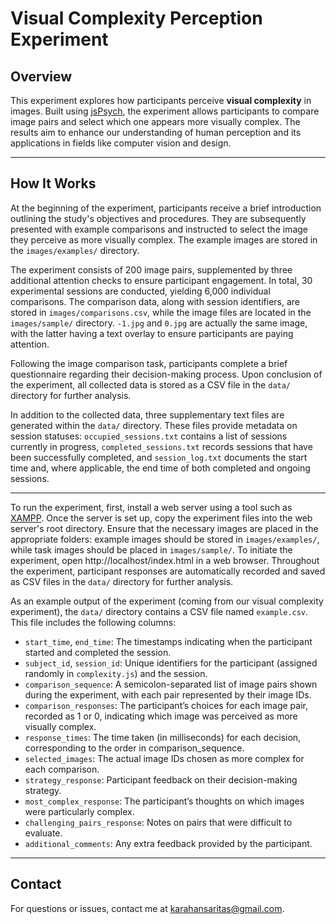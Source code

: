 # Visual Complexity Perception Experiment

## Overview
This experiment explores how participants perceive **visual complexity** in images. Built using [jsPsych](https://www.jspsych.org/), the experiment allows participants to compare image pairs and select which one appears more visually complex. The results aim to enhance our understanding of human perception and its applications in fields like computer vision and design.

---

## How It Works

At the beginning of the experiment, participants receive a brief introduction outlining the study's objectives and procedures. They are subsequently presented with example comparisons and instructed to select the image they perceive as more visually complex. The example images are stored in the `images/examples/` directory.

The experiment consists of 200 image pairs, supplemented by three additional attention checks to ensure participant engagement. In total, 30 experimental sessions are conducted, yielding 6,000 individual comparisons. The comparison data, along with session identifiers, are stored in `images/comparisons.csv`, while the image files are located in the `images/sample/` directory. `-1.jpg` and `0.jpg` are actually the same image, with the latter having a text overlay to ensure participants are paying attention.

Following the image comparison task, participants complete a brief questionnaire regarding their decision-making process. Upon conclusion of the experiment, all collected data is stored as a CSV file in the `data/` directory for further analysis.

In addition to the collected data, three supplementary text files are generated within the `data/` directory. These files provide metadata on session statuses: `occupied_sessions.txt` contains a list of sessions currently in progress, `completed_sessions.txt` records sessions that have been successfully completed, and `session_log.txt` documents the start time and, where applicable, the end time of both completed and ongoing sessions.

---


To run the experiment, first, install a web server using a tool such as [XAMPP](https://www.apachefriends.org/). Once the server is set up, copy the experiment files into the web server's root directory. Ensure that the necessary images are placed in the appropriate folders: example images should be stored in `images/examples/`, while task images should be placed in `images/sample/`. To initiate the experiment, open http://localhost/index.html in a web browser. Throughout the experiment, participant responses are automatically recorded and saved as CSV files in the `data/` directory for further analysis.

As an example output of the experiment (coming from our visual complexity experiment), the `data/` directory contains a CSV file named `example.csv`. This file includes the following columns:

* `start_time`, `end_time`: The timestamps indicating when the participant started and completed the session.
* `subject_id`, `session_id`: Unique identifiers for the participant (assigned randomly in `complexity.js`) and the session.
* `comparison_sequence`: A semicolon-separated list of image pairs shown during the experiment, with each pair represented by their image IDs.
* `comparison_responses`: The participant’s choices for each image pair, recorded as 1 or 0, indicating which image was perceived as more visually complex.
* `response_times`: The time taken (in milliseconds) for each decision, corresponding to the order in comparison_sequence.
* `selected_images`: The actual image IDs chosen as more complex for each comparison.
* `strategy_response`: Participant feedback on their decision-making strategy.
* `most_complex_response`: The participant’s thoughts on which images were particularly complex.
* `challenging_pairs_response`: Notes on pairs that were difficult to evaluate.
* `additional_comments`: Any extra feedback provided by the participant.



---

## Contact
For questions or issues, contact me at [karahansaritas@gmail.com](mailto:karahansaritas@gmail.com).
